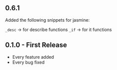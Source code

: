 ## 0.6.1

Added the following snippets for jasmine:

`_desc` -> for describe functions
`_if` -> for it functions

## 0.1.0 - First Release
* Every feature added
* Every bug fixed
